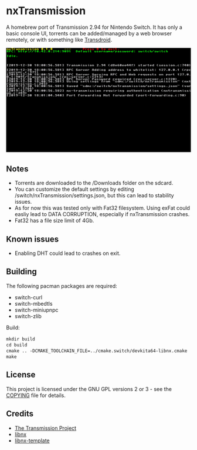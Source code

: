 # nxTransmission

A homebrew port of Transmission 2.94 for Nintendo Switch. It has only a basic console UI, torrents can be added/managed by a web browser remotely, or with something like [Transdroid](https://github.com/erickok/transdroid).

![screenshot](/switch/screenshot.jpg?raw=true)

## Notes

* Torrents are downloaded to the /Downloads folder on the sdcard.
* You can customize the default settings by editing /switch/nxTransmission/settings.json, but this can lead to stability issues.
* As for now this was tested only with Fat32 filesystem. Using exFat could easliy lead to DATA CORRUPTION, especially if nxTransmission crashes.
* Fat32 has a file size limit of 4Gb.

## Known issues

* Enabling DHT could lead to crashes on exit.

## Building

The following pacman packages are required:

* switch-curl
* switch-mbedtls
* switch-miniupnpc
* switch-zlib

Build:
```
mkdir build
cd build
cmake .. -DCMAKE_TOOLCHAIN_FILE=../cmake.switch/devkita64-libnx.cmake
make
```

## License

This project is licensed under the GNU GPL versions 2 or 3 - see the [COPYING](COPYING) file for details.

## Credits

* [The Transmission Project](https://transmissionbt.com)
* [libnx](https://switchbrew.org/)
* [libnx-template](https://github.com/vbe0201/libnx-template)
